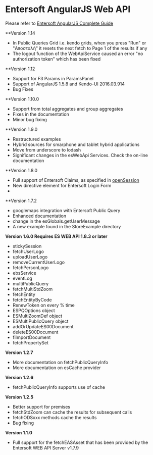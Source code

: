 # Entersoft AngularJS Web API

Please refer to [Entersoft AngularJS Complete Guide](http://developer.entersoft.gr/eswebapi/#/api/es.Services.Web.esWebApi)

**Version 1.14
- In Public Queries Grid i.e. kendo grids, when you press "Run" or "Αποστολή" it resets the next fetch to Page 1 of the results if any
- The logout function of the WebApiService caused an error "no authorization token" which has been fixed

**Version 1.12
- Support for F3 Params in ParamsPanel
- Support of AngularJS 1.5.8 and Kendo-UI 2016.03.914
- Bug Fixes

**Version 1.10.0
- Support from total aggregates and group aggregates
- Fixes in the documentation
- Minor bug fixing

**Version 1.9.0
- Restructured examples
- Hybrid sources for smarphone and tablet hybrid applications
- Move from underscore to lodash
- Significant changes in the esWebApi Services. Check the on-line documentation

**Version 1.8.0
- Full support of Entersoft Claims, as specified in [openSession](http://developer.entersoft.gr/eswebapi/#/api/es.Services.Web.esWebApi#methods_opensession)
- New directive element <es-login> for Entersoft Login Form 
- 

**Version 1.7.2
- googlemaps integration with Entersoft Public Query
- Enhanced documentation 
- change in the esGlobals.getUserMessage 
- A new example found in the StoreExample directory

**Version 1.6.0 Requires ES WEB API 1.8.3 or later**
- stickySession
- fetchUserLogo
- uploadUserLogo
- removeCurrentUserLogo
- fetchPersonLogo
- ebsService
- eventLog
- multiPublicQuery
- fetchMultiStdZoom
- fetchEntity
- fetchEntityByCode
- RenewToken on every % time 
- ESPQOptions object
- ESMultiZoomDef object
- ESMultiPublicQuery object
- addOrUpdateES00Document
- deleteES00Document
- fiImportDocument
- fetchPropertySet

**Version 1.2.7**
- More documentation on fetchPublicQueryInfo
- More documentation on esCache provider

**Version 1.2.6**
- fetchPublicQueryInfo supports use of cache

**Version 1.2.5**
- Better support for premises
- fetchStdZoom can cache the results for subsequent calls
- fetchODSxxx methods cache the results
- Bug fixing 

**Version 1.1.0**

- Full support for the fetchEASAsset that has been provided by the Entersoft WEB API Server v1.7.9
